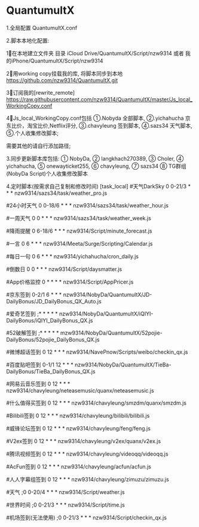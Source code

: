 # QuantumultX
1.全局配置 
QuantumultX.conf


2.脚本本地化配置:

1⃣️在本地建立文件夹
目录 iCloud Drive/QuantumultX/Script/nzw9314
或者 我的iPhone/QuantumultX/Script/nzw9314

2⃣️用working copy挂载我的库,
将脚本同步到本地
https://github.com/nzw9314/QuantumultX.git

3⃣️订阅我的[rewrite_remote]
https://raw.githubusercontent.com/nzw9314/QuantumultX/master/Js_local_WorkingCopy.conf

4⃣️Js_local_WorkingCopy.conf包括
①.Nobyda 全部脚本,
②.yichahucha 京东比价，淘宝比价,Netflix评分,
③.chavyleung 签到脚本,
④.sazs34 天气脚本,
⑤.个人收集修改脚本;

需要其他的请自行添加路径;

3.同步更新脚本库包括:
① NobyDa,
② langkhach270389,
③ Choler,
④ yichahucha,
⑤ onewayticket255,
⑥ chavyleung,
⑦ sazs34
⑧ TG群组(NobyDa Script)个人收集修改脚本


4.定时脚本(按需求自己复制和修改时间)
[task_local]
#天气DarkSky
0 0-21/3 * * * nzw9314/sazs34/task/weather_pro.js

#24小时天气
0 0-18/6 * * * nzw9314/sazs34/task/weather_hour.js

#一周天气
0 0 * * * nzw9314/sazs34/task/weather_week.js

#降雨提醒
0 6-18/6 * * * nzw9314/Script/minute_forecast.js

#一言
0 6 * * * nzw9314/Meeta/Surge/Scripting/Calendar.js

#每日一句
0 6 * * * nzw9314/yichahucha/cron_daily.js

#倒数日
0 0 * * * nzw9314/Script/daysmatter.js

#App价格监控
0  * * * * nzw9314/Script/AppPricer.js

#京东签到
0-2/1 6 * * * nzw9314/NobyDa/QuantumultX/JD-DailyBonus/JD_DailyBonus_QX_Auto.js

#爱奇艺签到
;* * * * * nzw9314/NobyDa/QuantumultX/iQIYI-DailyBonus/iQIYI_DailyBonus_QX.js

#52破解签到
;* * * * * mzw9314/NobyDa/QuantumultX/52pojie-DailyBonus/52pojie_DailyBonus_QX.js

#微博超话签到
0 12 * * * nzw9314/NavePnow/Scripts/weibo/checkin_qx.js

#百度贴吧签到
0-1/1 12 * * * nzw9314/NobyDa/QuantumultX/TieBa-DailyBonus/TieBa_DailyBonus_QX.js

#网易云音乐签到
0 12 * * * nzw9314/chavyleung/neteasemusic/quanx/neteasemusic.js

#什么值得买签到
0 12 * * * nzw9314/chavyleung/smzdm/quanx/smzdm.js

#Bilibili签到
0 12 * * * nzw9314/chavyleung/bilibili/bilibili.js

#威锋论坛签到
0 12 * * * nzw9314/chavyleung/feng/feng.js

#V2ex签到
0 12 * * * nzw9314/chavyleung/v2ex/quanx/v2ex.js

#腾讯视频签到
0 12 * * * nzw9314/chavyleung/videoqq/videoqq.js

#AcFun签到
0 12 * * * nzw9314/chavyleung/acfun/acfun.js

#人人字幕组签到
0 12 * * * nzw9314/chavyleung/zimuzu/zimuzu.js

#天气
;0 0-20/4  * * * nzw9314/Script/weather.js

#世界时间
;0 0-21/3 * * * nzw9314/Script/time.js

#机场签到(无法使用)
;0 0-21/3 * * * nzw9314/Script/checkin_qx.js
